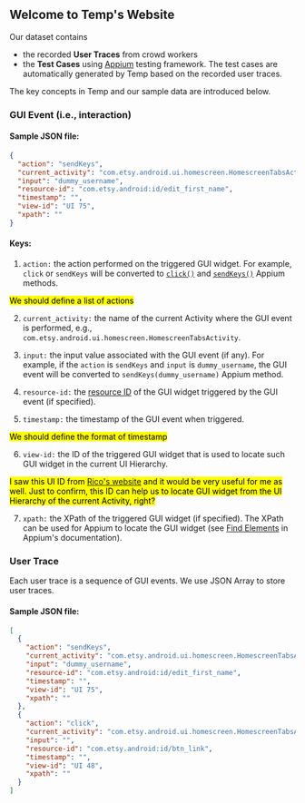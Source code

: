## Welcome to Temp's Website

Our dataset contains
- the recorded **User Traces** from crowd workers
- the **Test Cases** using [Appium](http://appium.io/) testing framework. The test cases are automatically generated by Temp based on the recorded user traces.

The key concepts in Temp and our sample data are introduced below.

### GUI Event (i.e., interaction)

#### Sample JSON file:
```json
{
  "action": "sendKeys",
  "current_activity": "com.etsy.android.ui.homescreen.HomescreenTabsActivity",
  "input": "dummy_username",
  "resource-id": "com.etsy.android:id/edit_first_name",
  "timestamp": "",
  "view-id": "UI 75",
  "xpath": ""
}
```
#### Keys:
1. `action:` the action performed on the triggered GUI widget. 
For example, `click` or `sendKeys` will be converted to [`click()`](http://appium.io/docs/en/commands/element/actions/click/) and [`sendKeys()`](http://appium.io/docs/en/commands/element/actions/send-keys/) Appium methods.

<mark> We should define a list of actions </mark>

2. `current_activity:` the name of the current Activity where the GUI event is performed, e.g., `com.etsy.android.ui.homescreen.HomescreenTabsActivity`.

3. `input:` the input value associated with the GUI event (if any). For example, if the `action` is `sendKeys` and `input` is `dummy_username`, the GUI event will be converted to `sendKeys(dummy_username)` Appium method.

4. `resource-id:` the [resource ID](https://stuff.mit.edu/afs/sipb/project/android/docs/guide/topics/resources/accessing-resources.html) of the GUI widget triggered by the GUI event (if specified).

5. `timestamp:` the timestamp of the GUI event when triggered.

<mark> We should define the format of timestamp </mark>

6. `view-id:` the ID of the triggered GUI widget that is used to locate such GUI widget in the current UI Hierarchy. 

<mark>I saw this UI ID from [Rico's website](http://interactionmining.org/rico) and it would be very useful for me as well. Just to confirm, this ID can help us to locate GUI widget from the UI Hierarchy of the current Activity, right?</mark>

7. `xpath:` the XPath of the triggered GUI widget (if specified). The XPath can be used for Appium to locate the GUI widget (see [Find Elements](http://appium.io/docs/en/commands/element/find-elements/) in Appium's documentation).

### User Trace
Each user trace is a sequence of GUI events. We use JSON Array to store user traces.

#### Sample JSON file:
```json
[
  {
    "action": "sendKeys",
    "current_activity": "com.etsy.android.ui.homescreen.HomescreenTabsActivity",
    "input": "dummy_username",
    "resource-id": "com.etsy.android:id/edit_first_name",
    "timestamp": "",
    "view-id": "UI 75",
    "xpath": ""
  },
  {
    "action": "click",
    "current_activity": "com.etsy.android.ui.homescreen.HomescreenTabsActivity",
    "input": "",
    "resource-id": "com.etsy.android:id/btn_link",
    "timestamp": "",
    "view-id": "UI 48",
    "xpath": ""
  }
]
```
<!---
```markdown
Syntax highlighted code block

# Header 1
## Header 2
### Header 3

- Bulleted
- List

1. Numbered
2. List

**Bold** and _Italic_ and `Code` text

[Link](url) and ![Image](src)
```

For more details see [GitHub Flavored Markdown](https://guides.github.com/features/mastering-markdown/).

### Jekyll Themes

Your Pages site will use the layout and styles from the Jekyll theme you have selected in your [repository settings](https://github.com/felicitia/Temp-Website/settings). The name of this theme is saved in the Jekyll `_config.yml` configuration file.
--->

